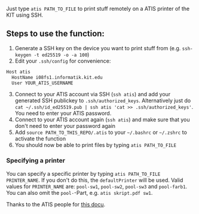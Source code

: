 Just type `atis PATH_TO_FILE` to print stuff remotely on a ATIS printer of the KIT using SSH.

## Steps to use the function:
1. Generate a SSH key on the device you want to print stuff from (e.g. `ssh-keygen -t ed25519 -o -a 100`)
2. Edit your `.ssh/config` for convenience:
``` bash
Host atis
  HostName i08fs1.informatik.kit.edu
  User YOUR_ATIS_USERNAME
```
3. Connect to your ATIS account via SSH (`ssh atis`) and add your generated SSH publickey to `.ssh/authorized_keys`. Alternatively just do `cat ~/.ssh/id_ed25519.pub | ssh atis 'cat >> .ssh/authorized_keys'`. You need to enter your ATIS password.
4. Connect to your ATIS account again (`ssh atis`) and make sure that you don't need to enter your password again
5. Add `source PATH_TO_THIS_REPO/.atis` to your `~/.bashrc` or `~/.zshrc` to activate the function
6. You should now be able to print files by typing `atis PATH_TO_FILE`

### Specifying a printer
You can specify a specific printer by typing `atis PATH_TO_FILE PRINTER_NAME`. If you don't do this, the `defaultPrinter` will be used.
Valid values for `PRINTER_NAME` are: `pool-sw1`, `pool-sw2`, `pool-sw3` and `pool-farb1`.
You can also omit the `pool-`-Part, e.g. `atis skript.pdf sw1`.

Thanks to the ATIS people for [this docu](https://www.atis.informatik.kit.edu/1323.php).
